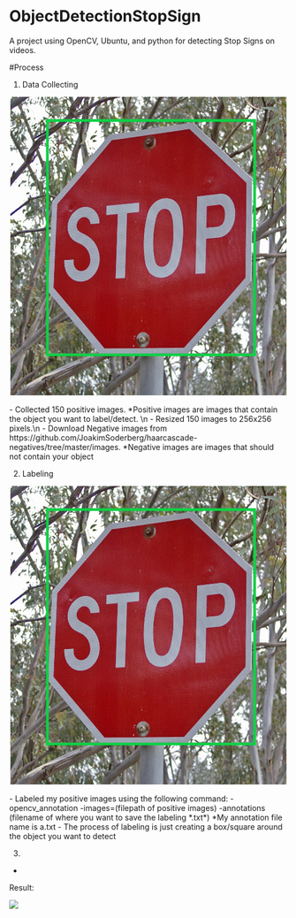 # ObjectDetectionStopSign
A project using OpenCV, Ubuntu, and python for detecting Stop Signs on videos.

#Process

1. Data Collecting    
<p align="center">
  <img src="https://github.com/AdrianSLopez/ObjectDetectionStopSign/blob/main/ReadMeMedia/Labeling.jpg">
</p>
   - Collected 150 positive images. *Positive images are images that contain the object you want to label/detect. \n
   - Resized 150 images to 256x256 pixels.\n
   - Download Negative images from https://github.com/JoakimSoderberg/haarcascade-negatives/tree/master/images. *Negative images are images that should not contain your object
   

2. Labeling
<p align="center">
  <img src="https://github.com/AdrianSLopez/ObjectDetectionStopSign/blob/main/ReadMeMedia/Labeling.jpg">
</p>
   - Labeled my positive images using the following command:
      - opencv_annotation -images=(filepath of positive images) -annotations (filename of where you want to save the labeling *.txt*) *My annotation file name is a.txt
   - The process of labeling is just creating a box/square around the object you want to detect

3.
  - 


Result: 

![](https://github.com/AdrianSLopez/ObjectDetectionStopSign/blob/main/ReadMeMedia/ObjectDetectStopSign.gif)
